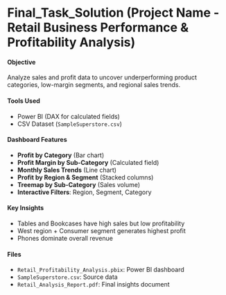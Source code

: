 # Final_Task_Solution (Project Name - Retail Business Performance & Profitability Analysis)
####  Objective
Analyze sales and profit data to uncover underperforming product categories, low-margin segments, and regional sales trends.

####  Tools Used
- Power BI (DAX for calculated fields)
- CSV Dataset (`SampleSuperstore.csv`)

#### Dashboard Features
- **Profit by Category** (Bar chart)
- **Profit Margin by Sub-Category** (Calculated field)
- **Monthly Sales Trends** (Line chart)
- **Profit by Region & Segment** (Stacked columns)
- **Treemap by Sub-Category** (Sales volume)
- **Interactive Filters**: Region, Segment, Category

#### Key Insights
- Tables and Bookcases have high sales but low profitability
- West region + Consumer segment generates highest profit
- Phones dominate overall revenue

#### Files
- `Retail_Profitability_Analysis.pbix`: Power BI dashboard
- `SampleSuperstore.csv`: Source data
- `Retail_Analysis_Report.pdf`: Final insights document
